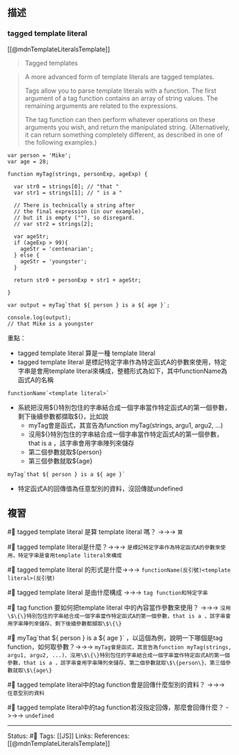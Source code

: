 ## 描述

### tagged template literal 
[[@mdnTemplateLiteralsTemplate]]
> Tagged templates

> A more advanced form of template literals are tagged templates.
>
> Tags allow you to parse template literals with a function. The first argument of a tag function contains an array of string values. The remaining arguments are related to the expressions.
>
> The tag function can then perform whatever operations on these arguments you wish, and return the manipulated string. (Alternatively, it can return something completely different, as described in one of the following examples.)

```
var person = 'Mike';
var age = 28;

function myTag(strings, personExp, ageExp) {

  var str0 = strings[0]; // "that "
  var str1 = strings[1]; // " is a "

  // There is technically a string after
  // the final expression (in our example),
  // but it is empty (""), so disregard.
  // var str2 = strings[2];

  var ageStr;
  if (ageExp > 99){
    ageStr = 'centenarian';
  } else {
    ageStr = 'youngster';
  }

  return str0 + personExp + str1 + ageStr;

}

var output = myTag`that ${ person } is a ${ age }`;

console.log(output);
// that Mike is a youngster
```

重點：
- tagged template literal 算是一種 template literal
- tagged template literal 是標記特定字串作為特定函式A的參數來使用，特定字串是會用template literal來構成，整體形式為如下，其中functionName為函式A的名稱
```
functionName`<template literal>`
```

- 系統把沒用\$\{\}特別包住的字串結合成一個字串當作特定函式A的第一個參數，剩下後續參數都擷取\$\{\}，比如說
	- myTag會是函式，其宣告為function myTag(strings, argu1, argu2, ...)
	- 沒用\$\{\}特別包住的字串結合成一個字串當作特定函式A的第一個參數，that is a ，該字串會用字串陣列來儲存
	- 第二個參數就取\$\{person\}
	- 第三個參數就取\$\{age\}
```
myTag`that ${ person } is a ${ age }`
```
- 特定函式A的回傳值為任意型別的資料，沒回傳就undefined
## 複習

#🧠 tagged template literal  是算 template literal 嗎？ ->->-> `算`
<!--SR:!2022-12-16,67,250-->

#🧠 tagged template literal是什麼？->->-> `是標記特定字串作為特定函式A的參數來使用，特定字串是會用template literal來構成`
<!--SR:!2022-12-24,72,250-->

#🧠 tagged template literal 的形式是什麼->->-> `functionName(反引號)<template literal>(反引號)`
<!--SR:!2022-12-23,71,250-->

#🧠 tagged template literal 是由什麼構成 ->->-> `tag function和特定字串`
<!--SR:!2022-12-26,74,250-->

#🧠 tag function 要如何把template literal 中的內容當作參數來使用？ ->->-> `沒用\$\{\}特別包住的字串結合成一個字串當作特定函式A的第一個參數，that is a ，該字串會用字串陣列來儲存、剩下後續參數都擷取\$\{\}`
<!--SR:!2022-12-26,74,250-->

#🧠 myTag\`that \$\{ person \} is a \$\{ age \}\` ，以這個為例，說明一下哪個是tag function，如何取參數？->->-> `myTag會是函式，其宣告為function myTag(strings, argu1, argu2, ...)、沒用\$\{\}特別包住的字串結合成一個字串當作特定函式A的第一個參數，that is a ，該字串會用字串陣列來儲存、第二個參數就取\$\{person\}、第三個參數就取\$\{age\}`
<!--SR:!2022-12-13,65,250-->


#🧠 tagged template literal中的tag function會是回傳什麼型別的資料？ ->->-> `任意型別的資料`
<!--SR:!2022-12-12,64,250-->
#🧠 tagged template literal中的tag function若沒指定回傳，那麼會回傳什麼？ ->->-> `undefined`
<!--SR:!2022-12-19,69,250-->

---
Status: #🌱 
Tags:
[[JS]]
Links:
References:
[[@mdnTemplateLiteralsTemplate]]